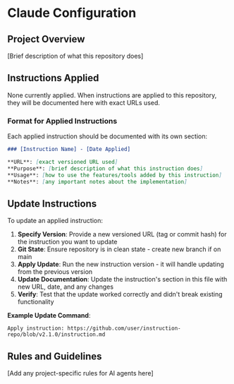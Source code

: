 # Claude Configuration

## Project Overview

[Brief description of what this repository does]

## Instructions Applied

None currently applied. When instructions are applied to this repository, they will be documented here with exact URLs used.

### Format for Applied Instructions

Each applied instruction should be documented with its own section:

```markdown
### [Instruction Name] - [Date Applied]

**URL**: [exact versioned URL used]
**Purpose**: [brief description of what this instruction does]
**Usage**: [how to use the features/tools added by this instruction]
**Notes**: [any important notes about the implementation]
```

## Update Instructions

To update an applied instruction:

1. **Specify Version**: Provide a new versioned URL (tag or commit hash) for the instruction you want to update
2. **Git State**: Ensure repository is in clean state - create new branch if on main
3. **Apply Update**: Run the new instruction version - it will handle updating from the previous version
4. **Update Documentation**: Update the instruction's section in this file with new URL, date, and any changes
5. **Verify**: Test that the update worked correctly and didn't break existing functionality

**Example Update Command**:
```
Apply instruction: https://github.com/user/instruction-repo/blob/v2.1.0/instruction.md
```

## Rules and Guidelines

[Add any project-specific rules for AI agents here]